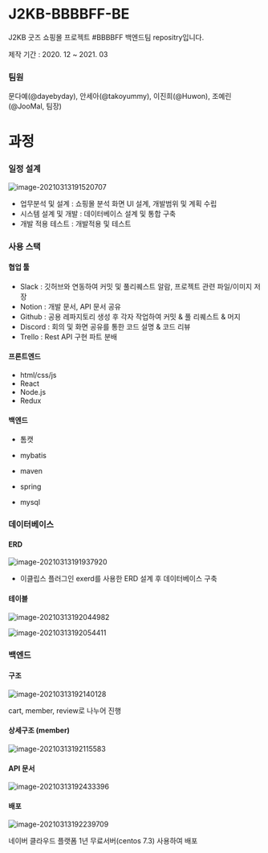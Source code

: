 # J2KB-BBBBFF-BE
J2KB 굿즈 쇼핑몰 프로젝트 #BBBBFF 백엔드팀 repositry입니다.

제작 기간 : 2020. 12 ~ 2021. 03

### 팀원

문다예(@dayebyday), 안세아(@takoyummy), 이진희(@Huwon), 조예린(@JooMal, 팀장)



# 과정



### 일정 설계

![image-20210313191520707](assets/image-20210313191520707.png)

- 업무분석 및 설계 : 쇼핑몰 분석 화면 UI 설계, 개발범위 및 계획 수립
- 시스템 설계 및 개발 : 데이터베이스 설계 및 통합 구축
- 개발 적용 테스트 : 개발적용 및 테스트



### 사용 스택

#### 협업 툴

- Slack : 깃허브와 연동하여 커밋 및 풀리퀘스트 알람, 프로젝트 관련 파일/이미지 저장
- Notion : 개발 문서, API 문서 공유
- Github : 공용 레파지토리 생성 후 각자 작업하여 커밋 & 풀 리퀘스트 & 머지
- Discord : 회의 및 화면 공유를 통한 코드 설명 & 코드 리뷰
- Trello : Rest API 구현 파트 분배



#### 프론트엔드

- html/css/js
- React
- Node.js
- Redux



#### 백엔드

- 톰캣
- mybatis
- maven
- spring

- mysql



### 데이터베이스

#### ERD

![image-20210313191937920](assets/image-20210313191937920.png)

- 이클립스 플러그인 exerd를 사용한 ERD 설계 후 데이터베이스 구축 

#### 테이블

![image-20210313192044982](assets/image-20210313192044982.png)

![image-20210313192054411](assets/image-20210313192054411.png)



### 백엔드

#### 구조

![image-20210313192140128](assets/image-20210313192140128.png)

cart, member, review로 나누어 진행

#### 상세구조 (member)

![image-20210313192115583](assets/image-20210313192115583.png)

#### API 문서

![image-20210313192433396](assets/image-20210313192433396.png)

#### 배포

![image-20210313192239709](assets/image-20210313192239709.png)

네이버 클라우드 플랫폼 1년 무료서버(centos 7.3) 사용하여 배포



